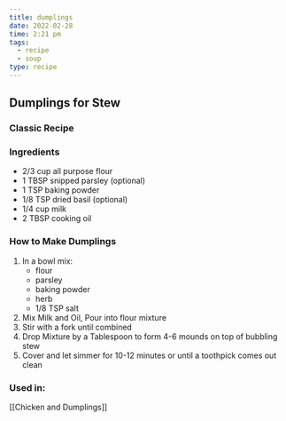 ```yaml
---
title: dumplings
date: 2022-02-28
time: 2:21 pm
tags:
  - recipe
  - soup
type: recipe
---
```


## Dumplings for Stew

### Classic Recipe

### Ingredients

- 2/3 cup all purpose flour
- 1 TBSP snipped parsley (optional)
- 1 TSP baking powder
- 1/8 TSP dried basil (optional)
- 1/4 cup milk
- 2 TBSP cooking oil

### How to Make Dumplings

1. In a bowl mix:
   - flour
   - parsley
   - baking powder
   - herb
   - 1/8 TSP salt
2. Mix Milk and Oil, Pour into flour mixture
3. Stir with a fork until combined
4. Drop Mixture by a Tablespoon to form 4-6 mounds on top of bubbling stew
5. Cover and let simmer for 10-12 minutes or until a toothpick comes out clean

### Used in:

[[Chicken and Dumplings]]
